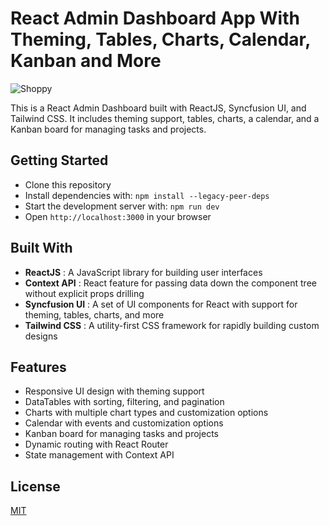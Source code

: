 # React Admin Dashboard App With Theming, Tables, Charts, Calendar, Kanban and More
![Shoppy](https://i.ibb.co/W6g39w3/image.png)

This is a React Admin Dashboard built with ReactJS, Syncfusion UI, and Tailwind CSS. It includes theming support, tables, charts, a calendar, and a Kanban board for managing tasks and projects.

## Getting Started

* Clone this repository
* Install dependencies with: ```npm install --legacy-peer-deps```
* Start the development server with: ``npm run dev``
* Open ``http://localhost:3000`` in your browser

## Built With

* **ReactJS** : A JavaScript library for building user interfaces
* **Context API** :  React feature for passing data down the component tree without explicit props drilling
* **Syncfusion UI** : A set of UI components for React with support for theming, tables, charts, and more
* **Tailwind CSS** : A utility-first CSS framework for rapidly building custom designs

## Features

* Responsive UI design with theming support
* DataTables with sorting, filtering, and pagination
* Charts with multiple chart types and customization options
* Calendar with events and customization options
* Kanban board for managing tasks and projects
* Dynamic routing with React Router
* State management with Context API

## License

[MIT](https://choosealicense.com/licenses/mit/)